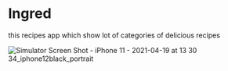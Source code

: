 # Ingred
this recipes app which show lot of categories of delicious recipes

![Simulator Screen Shot - iPhone 11 - 2021-04-19 at 13 30 34_iphone12black_portrait](https://user-images.githubusercontent.com/69890404/115242706-704d3480-a122-11eb-8764-94d09f49fcff.png)

